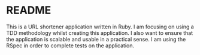 # README

This is a URL shortener application written in Ruby. I am focusing on using a TDD methodology whilst creating this application. I also want to ensure that the application is scalable and usable in a practical sense. I am using the RSpec in order to complete tests on the application.
